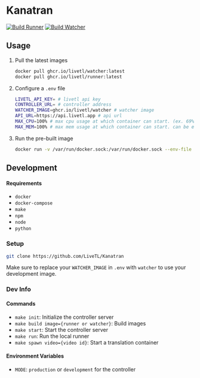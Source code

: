 # Kanatran
[![Build Runner](https://github.com/LiveTL/kanatran/actions/workflows/build_runner.yaml/badge.svg)](https://github.com/LiveTL/kanatran/actions/workflows/build_runner.yaml)
[![Build Watcher](https://github.com/LiveTL/kanatran/actions/workflows/build_watcher.yaml/badge.svg)](https://github.com/LiveTL/kanatran/actions/workflows/build_watcher.yaml)
<!-- [![Deploy to Production](https://github.com/LiveTL/kanatran/actions/workflows/deploy.yaml/badge.svg)](https://github.com/LiveTL/kanatran/actions/workflows/deploy.yaml) -->

## Usage


1. Pull the latest images
    ```bash
    docker pull ghcr.io/livetl/watcher:latest
    docker pull ghcr.io/livetl/runner:latest
    ```
1. Configure a `.env` file
    ```bash
    LIVETL_API_KEY= # livetl api key
    CONTROLLER_URL= # controller address
    WATCHER_IMAGE=ghcr.io/livetl/watcher # watcher image
    API_URL=https://api.livetl.app # api url
    MAX_CPU=100% # max cpu usage at which container can start. (ex. 69%)
    MAX_MEM=100% # max mem usage at which container can start. can be either % or standard file size notation (ex. 69%, 420MB, 21GB)
    ```
1.  Run the pre-built image
    ```bash
    docker run -v /var/run/docker.sock:/var/run/docker.sock --env-file .env ghcr.io/livetl/runner
    ```

## Development

#### Requirements
* `docker`
* `docker-compose`
* `make`
* `npm`
* `node`
* `python`

### Setup
```bash
git clone https://github.com/LiveTL/Kanatran
```
Make sure to replace your `WATCHER_IMAGE` in `.env` with `watcher` to use your development image.

### Dev Info

#### Commands
* `make init`: Initialize the controller server
* `make build image={runner or watcher}`: Build images
* `make start`: Start the controller server
* `make run`: Run the local runner
* `make spawn video={video id}`: Start a translation container

#### Environment Variables
* `MODE`: `production` or `development` for the controller

